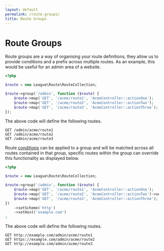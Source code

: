 ```yaml
---
layout: default
permalink: /route-groups/
title: Route Groups
---
```


# Route Groups

Route groups are a way of organising your route definitions, they allow us to provide conditions and a prefix across multiple routes. As an example, this would be useful for an admin area of a website.

~~~php
<?php

$route = new League\Route\RouteCollection;

$route->group('/admin', function ($route) {
    $route->map('GET', '/acme/route1', 'AcmeController::actionOne');
    $route->map('GET', '/acme/route2', 'AcmeController::actionTwo');
    $route->map('GET', '/acme/route3', 'AcmeController::actionThree');
});
~~~

The above code will define the following routes.

~~~
GET /admin/acme/route1
GET /admin/acme/route2
GET /admin/acme/route3
~~~

Route [conditions](/conditions/) can be applied to a group and will be matched across all routes contained in that group, specific routes within the group can override this functionality as displayed below.

~~~php
<?php

$route = new League\Route\RouteCollection;

$route->group('/admin', function ($route) {
    $route->map('GET', '/acme/route1', 'AcmeController::actionOne');
    $route->map('GET', '/acme/route2', 'AcmeController::actionTwo')->setScheme('https');
    $route->map('GET', '/acme/route3', 'AcmeController::actionThree');
})
    ->setScheme('http')
    ->setHost('example.com')
;
~~~

The above code will define the following routes.

~~~
GET http://example.com/admin/acme/route1
GET https://example.com/admin/acme/route2
GET http://example.com/admin/acme/route3
~~~
